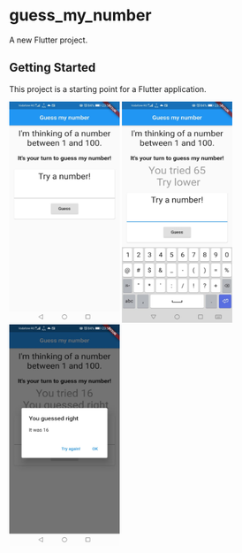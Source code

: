 # guess_my_number

A new Flutter project.

## Getting Started

This project is a starting point for a Flutter application.

<img src="https://github.com/bogdy9912/Atelier_Flutter/blob/main/guess_my_number/photos/guess3.jpeg" alt="alt text" width="200" height="400">
<img src="https://github.com/bogdy9912/Atelier_Flutter/blob/main/guess_my_number/photos/guess2.jpeg" alt="alt text" width="200" height="400">
<img src="https://github.com/bogdy9912/Atelier_Flutter/blob/main/guess_my_number/photos/guess.jpeg" alt="alt text" width="200" height="400">
